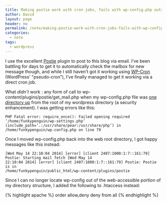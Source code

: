 ```yaml
---
title: Making postie work with cron jobs, fails with wp-config.php outside of web root
author: David
layout: page
header: no
permalink: /note/making-postie-work-with-cron-jobs-fails-with-wp-config-php-outside-of-web-root/
categories:
  - note
tags:
  - wordpress
---
```

I use the excellent [Postie][1] plugin to post to this blog via email. I&#8217;ve been battling for days to get it to automatically check the mailbox for new message though, and while I still haven&#8217;t got it working using [WP-Cron][2] (WordPress&#8217; "pseudo-cron&#8221;), I&#8217;ve finally managed to get it working via a direct cron job.

What *didn&#8217;t* work : any form of call to wp-content/plugins/postie/get_mail.php when my wp-config.php file was [one directory up][3] from the root of my wordpress directory (a security enhancement). I was getting errors like this:

    PHP Fatal error: require_once(): Failed opening required ‘/home/funkypenguin/wp-settings.php’
    (include_path=’.:/usr/share/pear:/usr/share/php’) in /home/funkypenguin/wp-config.php on line 79

Once I moved wp-config.php back into the web root directory, I got happy messages like this instead:

    [Wed May 14 22:10:04 2014] [error] [client 2407:1000:1:7::161:79] Postie: Starting mail fetch [Wed May 14
    22:10:04 2014] [error] [client 2407:1000:1:7::161:79] Postie: Postie is in
    /home/funkypenguin/public_html/wp-content/plugins/postie

Since I can no longer locate wp-config out of the web-accessible portion of my directory structure, I added the following to .htaccess instead:

{% highlight apache %}
<files wp-config.php>
order allow,deny
deny from all
 </files>
{% endhighlight %}

[1]: http://postieplugin.com/
[2]: http://code.tutsplus.com/articles/insights-into-wp-cron-an-introduction-to-scheduling-tasks-in-wordpress--wp-23119
[3]: http://codex.wordpress.org/Hardening_WordPress#Securing_wp-config.php
